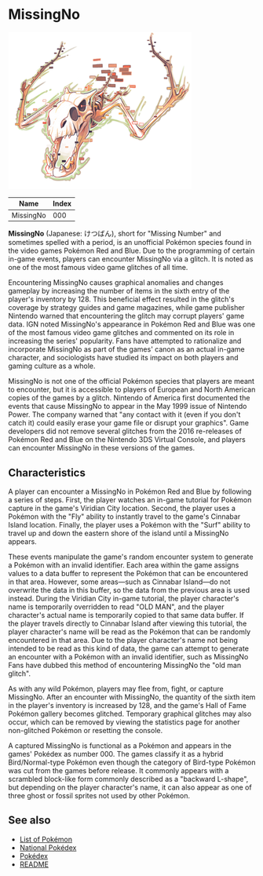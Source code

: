 # MissingNo


![MissingNo](images/000.png)

| **Name** | **Index** |
|----|----|
| MissingNo | 000 |

**MissingNo** (Japanese: &#x3051;&#x3064;&#x3070;&#x3093;), short for "Missing Number" and sometimes spelled with a period, is an unofficial Pok&#x00e9;mon species found in the video games Pok&#x00e9;mon Red and Blue. Due to the programming of certain in-game events, players can encounter MissingNo via a glitch. It is noted as one of the most famous video game glitches of all time.

Encountering MissingNo causes graphical anomalies and changes gameplay by increasing the number of items in the sixth entry of the player's inventory by 128. This beneficial effect resulted in the glitch's coverage by strategy guides and game magazines, while game publisher Nintendo warned that encountering the glitch may corrupt players' game data. IGN noted MissingNo's appearance in Pok&#x00e9;mon Red and Blue was one of the most famous video game glitches and commented on its role in increasing the series' popularity. Fans have attempted to rationalize and incorporate MissingNo as part of the games' canon as an actual in-game character, and sociologists have studied its impact on both players and gaming culture as a whole.

MissingNo is not one of the official Pok&#x00e9;mon species that players are meant to encounter, but it is accessible to players of European and North American copies of the games by a glitch. Nintendo of America first documented the events that cause MissingNo to appear in the May 1999 issue of Nintendo Power. The company warned that "any contact with it (even if you don't catch it) could easily erase your game file or disrupt your graphics". Game developers did not remove several glitches from the 2016 re-releases of Pok&#x00e9;mon Red and Blue on the Nintendo 3DS Virtual Console, and players can encounter MissingNo in these versions of the games.

## Characteristics

A player can encounter a MissingNo in Pok&#x00e9;mon Red and Blue by following a series of steps. First, the player watches an in-game tutorial for Pok&#x00e9;mon capture in the game's Viridian City location. Second, the player uses a Pok&#x00e9;mon with the "Fly" ability to instantly travel to the game's Cinnabar Island location. Finally, the player uses a Pok&#x00e9;mon with the "Surf" ability to travel up and down the eastern shore of the island until a MissingNo appears.

These events manipulate the game's random encounter system to generate a Pok&#x00e9;mon with an invalid identifier. Each area within the game assigns values to a data buffer to represent the Pok&#x00e9;mon that can be encountered in that area. However, some areas&#x2014;such as Cinnabar Island&#x2014;do not overwrite the data in this buffer, so the data from the previous area is used instead. During the Viridian City in-game tutorial, the player character's name is temporarily overridden to read "OLD MAN", and the player character's actual name is temporarily copied to that same data buffer. If the player travels directly to Cinnabar Island after viewing this tutorial, the player character's name will be read as the Pok&#x00e9;mon that can be randomly encountered in that area. Due to the player character's name not being intended to be read as this kind of data, the game can attempt to generate an encounter with a Pok&#x00e9;mon with an invalid identifier, such as MissingNo Fans have dubbed this method of encountering MissingNo the "old man glitch".

As with any wild Pok&#x00e9;mon, players may flee from, fight, or capture MissingNo. After an encounter with MissingNo, the quantity of the sixth item in the player's inventory is increased by 128, and the game's Hall of Fame Pok&#x00e9;mon gallery becomes glitched. Temporary graphical glitches may also occur, which can be removed by viewing the statistics page for another non-glitched Pok&#x00e9;mon or resetting the console.

A captured MissingNo is functional as a Pok&#x00e9;mon and appears in the games' Pok&#x00e9;dex as number 000. The games classify it as a hybrid Bird/Normal-type Pok&#x00e9;mon even though the category of Bird-type Pok&#x00e9;mon was cut from the games before release. It commonly appears with a scrambled block-like form commonly described as a "backward L-shape", but depending on the player character's name, it can also appear as one of three ghost or fossil sprites not used by other Pok&#x00e9;mon.

## See also

- [List of Pokémon](../pokemon.md)
- [National Pokédex](../national_pokedex.md)
- [Pokédex](../pokedex.md)
- [README](../README.md)
